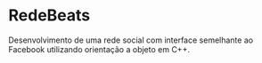 # RedeBeats

Desenvolvimento de uma rede social com interface semelhante ao Facebook utilizando orientação a objeto em C++.

